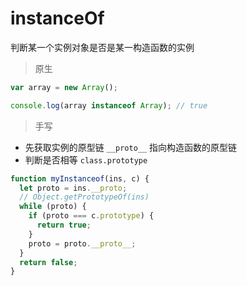 # instanceOf

判断某一个实例对象是否是某一构造函数的实例

> 原生

```ts
var array = new Array();

console.log(array instanceof Array); // true
```

> 手写

- 先获取实例的原型链 `__proto__` 指向构造函数的原型链
- 判断是否相等 `class.prototype`

```ts
function myInstanceof(ins, c) {
  let proto = ins.__proto;
  // Object.getPrototypeOf(ins)
  while (proto) {
    if (proto === c.prototype) {
      return true;
    }
    proto = proto.__proto__;
  }
  return false;
}
```
